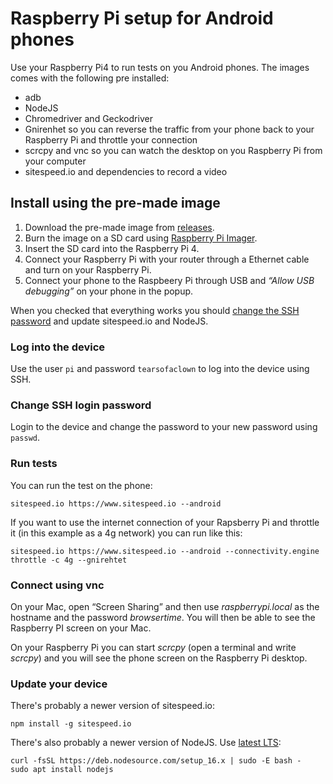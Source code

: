 # Raspberry Pi setup for Android phones

Use your Raspberry Pi4 to run tests on you Android phones. The images comes with the following pre installed:
* adb
* NodeJS
* Chromedriver and Geckodriver
* Gnirenhet so you can reverse the traffic from your phone back to your Raspberry Pi and throttle your connection
* scrcpy and vnc so you can watch the desktop on you Raspberry Pi from your computer
* sitespeed.io and dependencies to record a video


## Install using the pre-made image
1. Download the pre-made image from [releases](https://github.com/sitespeedio/raspberrypi/releases).
2. Burn the image on a SD card using [Raspberry Pi Imager](https://www.raspberrypi.com/software/).
3. Insert the SD card into the Raspberry Pi 4.
4. Connect your Raspberry Pi with your router through a Ethernet cable and turn on your Raspberry Pi.
5. Connect your phone to the Raspbeery Pi through USB and *“Allow USB debugging”* on your phone in the popup.

When you checked that everything works you should [change the SSH password](#change-ssh-login-password) and update sitespeed.io and NodeJS.

### Log into the device
Use the user `pi` and password `tearsofaclown` to log into the device using SSH.

### Change SSH login password
Login to the device and change the password to your new password using `passwd`.

### Run tests
You can run the test on the phone:
```
sitespeed.io https://www.sitespeed.io --android
```

If you want to use the internet connection of your Rapsberry Pi and throttle it (in this example as a 4g network) you can run like this:

```
sitespeed.io https://www.sitespeed.io --android --connectivity.engine throttle -c 4g --gnirehtet
```

### Connect using vnc

On your Mac, open “Screen Sharing” and then use *raspberrypi.local* as the hostname and the password *browsertime*. You will then be able to see the Raspberry PI screen on your Mac. 

On your Raspberry Pi you can start *scrcpy* (open a terminal and write  *scrcpy*) and you will see the phone screen on the Raspberry Pi desktop.

### Update your device
There's probably a newer version of sitespeed.io:

```
npm install -g sitespeed.io
```

There's also probably a newer version of NodeJS. Use [latest LTS](https://nodejs.org/en/):
```
curl -fsSL https://deb.nodesource.com/setup_16.x | sudo -E bash -
sudo apt install nodejs
```

